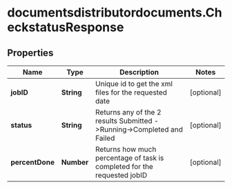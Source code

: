 # documentsdistributordocuments.CheckstatusResponse

## Properties

Name | Type | Description | Notes
------------ | ------------- | ------------- | -------------
**jobID** | **String** | Unique id to get the xml files for the requested date | [optional] 
**status** | **String** | Returns any of the 2 results Submitted -&gt;Running-&gt;Completed and Failed | [optional] 
**percentDone** | **Number** | Returns how much percentage of  task is completed for the requested jobID | [optional] 


